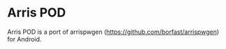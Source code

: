 Arris POD
========

Arris POD is a port of arrispwgen (https://github.com/borfast/arrispwgen) for Android.
